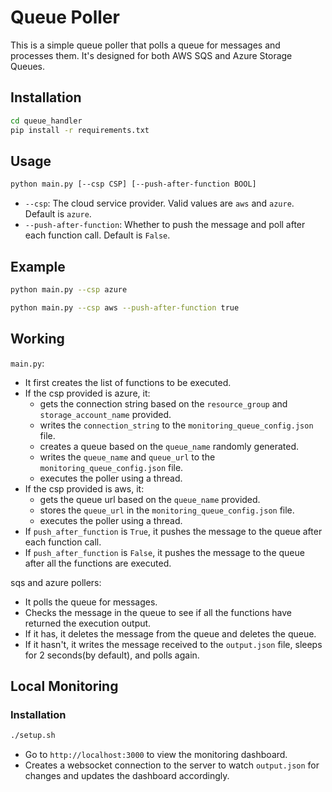 # Queue Poller

This is a simple queue poller that polls a queue for messages and processes them. It's designed for both AWS SQS and Azure Storage Queues.

## Installation

```bash
cd queue_handler
pip install -r requirements.txt
```

## Usage

```bash
python main.py [--csp CSP] [--push-after-function BOOL]
```

* `--csp`: The cloud service provider. Valid values are `aws` and `azure`. Default is `azure`.
* `--push-after-function`: Whether to push the message and poll after each function call. Default is `False`.

## Example

```bash
python main.py --csp azure
```

```bash
python main.py --csp aws --push-after-function true
```

## Working

`main.py`:
* It first creates the list of functions to be executed.
* If the csp provided is azure, it:
  * gets the connection string based on the `resource_group` and `storage_account_name` provided.
  * writes the `connection_string` to the `monitoring_queue_config.json` file.
  * creates a queue based on the `queue_name` randomly generated.
  * writes the `queue_name` and `queue_url` to the `monitoring_queue_config.json` file.
  * executes the poller using a thread.
* If the csp provided is aws, it:
  * gets the queue url based on the `queue_name` provided.
  * stores the `queue_url` in the `monitoring_queue_config.json` file.
  * executes the poller using a thread.
* If `push_after_function` is `True`, it pushes the message to the queue after each function call.
* If `push_after_function` is `False`, it pushes the message to the queue after all the functions are executed.

sqs and azure pollers:
* It polls the queue for messages.
* Checks the message in the queue to see if all the functions have returned the execution output.
* If it has, it deletes the message from the queue and deletes the queue.
* If it hasn't, it writes the message received to the `output.json` file, sleeps for 2 seconds(by default), and polls again.

## Local Monitoring

### Installation

```bash
./setup.sh
```

* Go to `http://localhost:3000` to view the monitoring dashboard.
* Creates a websocket connection to the server to watch `output.json` for changes and updates the dashboard accordingly.
